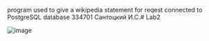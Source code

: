 program used to give a wikipedia statement for reqest
connected to PostgreSQL database
334701
Сантоцкий И.С.#   L a b 2 

![image](https://github.com/user-attachments/assets/dadf7a44-7800-4f2f-82ce-52504b047739)

